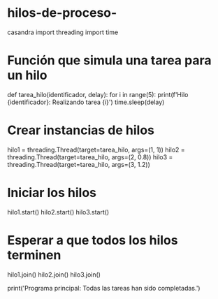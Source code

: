 # hilos-de-proceso-
casandra
import threading
import time

# Función que simula una tarea para un hilo
def tarea_hilo(identificador, delay):
    for i in range(5):
        print(f'Hilo {identificador}: Realizando tarea {i}')
        time.sleep(delay)

# Crear instancias de hilos
hilo1 = threading.Thread(target=tarea_hilo, args=(1, 1))
hilo2 = threading.Thread(target=tarea_hilo, args=(2, 0.8))
hilo3 = threading.Thread(target=tarea_hilo, args=(3, 1.2))

# Iniciar los hilos
hilo1.start()
hilo2.start()
hilo3.start()

# Esperar a que todos los hilos terminen
hilo1.join()
hilo2.join()
hilo3.join()

print('Programa principal: Todas las tareas han sido completadas.')
